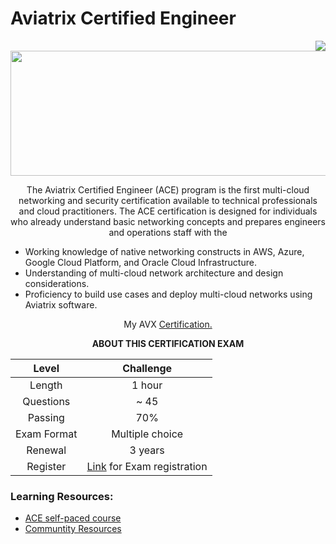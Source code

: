# Aviatrix Certified Engineer

<div align="right">
<a href="https://github.com/thesaravanakumar/Aviatrix-Certified-Engineer/pulls">
  <img align="center"  src="https://img.shields.io/badge/PRs-welcome-brightgreen.svg?style=flat"/>
</a>
</div>

<div align="center">
<a href="https://aviatrix.com/">
  <img src="https://user-images.githubusercontent.com/59575502/201534929-b64813e2-210f-4b96-8a7b-b71c453388f5.png" height="200px" width="700px align="center">
</a>

The Aviatrix Certified Engineer (ACE) program is the first multi-cloud networking and security certification available to technical professionals and cloud practitioners. The ACE certification is designed for individuals who already understand basic networking concepts and prepares engineers and operations staff with the

</div>

- Working knowledge of native networking constructs in AWS, Azure, Google Cloud Platform, and Oracle Cloud Infrastructure.
- Understanding of multi-cloud network architecture and design considerations.
- Proficiency to build use cases and deploy multi-cloud networks using Aviatrix software.

<p align="center">
My AVX <a href = "https://user-images.githubusercontent.com/59575502/188865241-4c93948c-6436-4c1a-84fa-1bf0792bef82.gif">Certification.</a>
</p>

<div align="center">

**ABOUT THIS CERTIFICATION EXAM**

| Level | Challenge |
| :---: | :---: |
|Length|			1 hour|
|Questions			| 	~ 45 |
|Passing 		| 	70% |
|Exam Format		| 	Multiple choice |
|Renewal		|	3 years |
|Register		|	[Link](https://aviatrix.com/ace/) for Exam registration|

</div>

### Learning Resources:
- [ACE self-paced course](https://aviatrix.teachable.com/)
- [Communtity Resources](https://community.aviatrix.com/t/y4hh4ml/ace-associate-self-paced-learning-resources)










